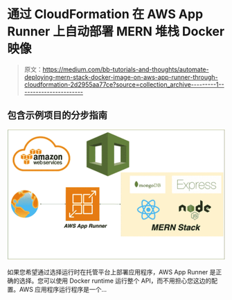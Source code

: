 # 通过 CloudFormation 在 AWS App Runner 上自动部署 MERN 堆栈 Docker 映像

> 原文：<https://medium.com/bb-tutorials-and-thoughts/automate-deploying-mern-stack-docker-image-on-aws-app-runner-through-cloudformation-2d2955aa77ce?source=collection_archive---------1----------------------->

## 包含示例项目的分步指南

![](img/079ffcc2f6ee77733c75e45bfa73b263.png)

如果您希望通过选择运行时在托管平台上部署应用程序，AWS App Runner 是正确的选择。您可以使用 Docker runtime 运行整个 API，而不用担心您这边的配置。AWS 应用程序运行程序是一个…